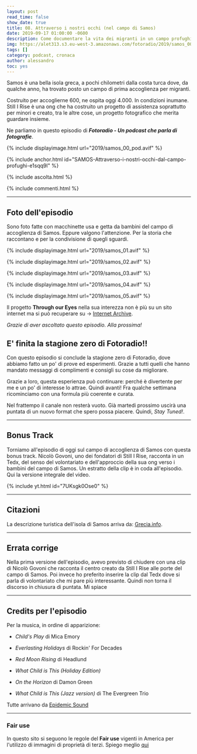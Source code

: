 ```yaml
---
layout: post
read_time: false
show_date: true
title: 08. Attraverso i nostri occhi (nel campo di Samos)
date: 2019-09-17 01:00:00 -0600
description: Come documentare la vita dei migranti in un campo profughi nell'isola di Samos
img: https://alet313.s3.eu-west-3.amazonaws.com/fotoradio/2019/samos_00_cop.avif
tags: []
category: podcast, cronaca
author: alessandro
toc: yes
---
```


Samos è una bella isola greca, a pochi chilometri dalla costa turca dove, da qualche anno, ha trovato posto un campo di prima accoglienza per migranti.
<!--more-->

Costruito per accoglierne 600, ne ospita oggi 4.000. In condizioni inumane. Still I Rise è una ong che ha costruito un progetto di assistenza soprattutto per minori e creato, tra le altre cose, un progetto fotografico che merita guardare insieme.

Ne parliamo in questo episodio di **_Fotoradio - Un podcast che parla di fotografie_**.

{% include displayimage.html url="2019/samos_00_pod.avif" %}


{% include anchor.html id="SAMOS-Attraverso-i-nostri-occhi-dal-campo-profughi-e1sqq9l" %}

{% include ascolta.html %}

{% include commenti.html %}


- - -

## Foto dell'episodio

Sono foto fatte con macchinette usa e getta da bambini del campo di accoglienza di Samos. Eppure valgono l'attenzione. Per la storia che raccontano e per la condivisione di quegli sguardi.

{% include displayimage.html url="2019/samos_01.avif" %}

{% include displayimage.html url="2019/samos_02.avif" %}

{% include displayimage.html url="2019/samos_03.avif" %}

{% include displayimage.html url="2019/samos_04.avif" %}

{% include displayimage.html url="2019/samos_05.avif" %}


Il progetto **Through our Eyes** nella sua interezza non è più su un sito internet ma si può recuperare su -> [Internet Archive](https://web.archive.org/web/20190814102926/https://through-oureyes.com/).

_Grazie di aver ascoltato questo episodio. Alla prossima!_


## E' finita la stagione zero di Fotoradio!!

Con questo episodio si conclude la stagione zero di Fotoradio, dove abbiamo fatto un po' di prove ed esperimenti. Grazie a tutti quelli che hanno mandato messaggi di complimenti e consigli su cose da migliorare.

Grazie a loro, questa esperienza può continuare: perché è divertente per me e un po' di interesse lo attrae. Quindi avanti!
Fra qualche settimana ricominciamo con una formula più coerente e curata.

Nel frattempo il canale non resterà vuoto. Già martedi prossimo uscirà una puntata di un nuovo format che spero possa piacere. Quindi, _Stay Tuned!_.


- - -

## Bonus Track

Torniamo all'episodio di oggi sul campo di accoglienza di Samos con questa bonus track.
Nicolò Govoni, uno dei fondatori di Still I Rise, racconta in un Tedx, del senso del volontariato e dell'approccio della sua ong verso i bambini del campo di Samos.
Un estratto della clip è in coda all'episodio. Qui la versione integrale del video.

{% include yt.html id="7UKsgk0Ose0" %}

- - -

## Citazioni

La descrizione turistica dell'isola di Samos arriva da: [Grecia.info](https://www.grecia.info/isole-egeo-settentrionale/samos/).


- - -

## Errata corrige

Nella prima versione dell'episodio, avevo previsto di chiudere con una clip di Nicolò Govoni che racconta il centro creato da Still I Rise alle porte del campo di Samos.
Poi invece ho preferito inserire la clip dal Tedx dove si parla di volontariato che mi pare più interessante. Quindi non torna il discorso in chiusura di puntata. Mi spiace

- - -

## Credits per l'episodio

Per la musica, in ordine di apparizione:

- _Child's Play_ di Mica Emory

- _Everlasting Holidays_ di Rockin' For Decades

- _Red Moon Rising_ di Headlund

- _What Child is This (Holiday Edition)_

- _On the Horizon_ di Damon Green

- _What Child is This (Jazz version)_ di The Evergreen Trio


Tutte arrivano da [Epidemic Sound](https://www.epidemicsound.com/)

- - -

### Fair use

In questo sito si seguono le regole del **Fair use** vigenti in America per l'utilizzo di immagini di proprietà di terzi. Spiego meglio [qui](/../../fair_use.html)
